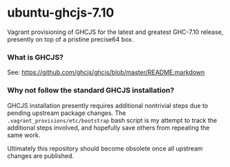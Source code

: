 # ubuntu-ghcjs-7.10

Vagrant provisioning of GHCJS for the latest and greatest GHC-7.10 release, presently on top of a pristine precise64 box.


### What is GHCJS?

See: https://github.com/ghcjs/ghcjs/blob/master/README.markdown


### Why not follow the standard GHCJS installation?

GHCJS installation presently requires additional nontrivial steps due to pending upstream package changes. The `.vagrant_provisions/etc/bootstrap` bash script is my attempt to track the additional steps involved, and hopefully save others from repeating the same work.

Ultimately this repository should become obsolete once all upstream changes are published.
